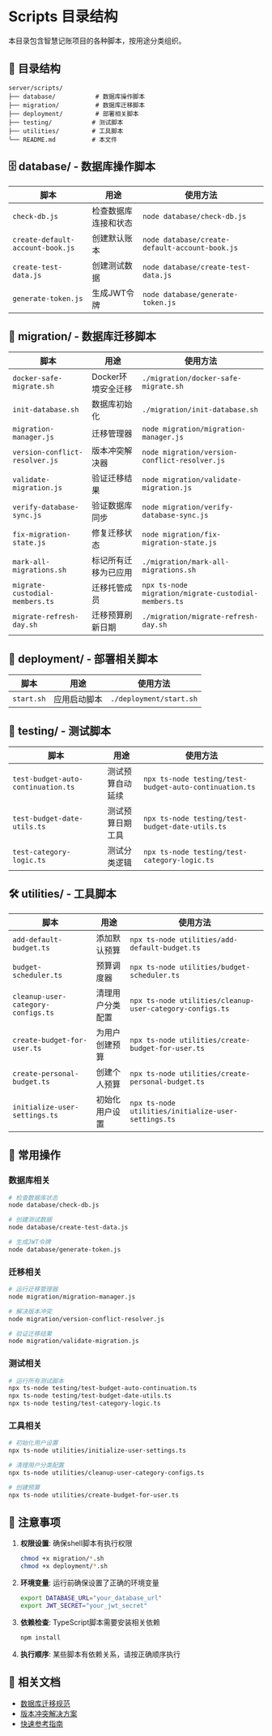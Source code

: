 # Scripts 目录结构

本目录包含智慧记账项目的各种脚本，按用途分类组织。

## 📁 目录结构

```
server/scripts/
├── database/           # 数据库操作脚本
├── migration/          # 数据库迁移脚本
├── deployment/         # 部署相关脚本
├── testing/           # 测试脚本
├── utilities/         # 工具脚本
└── README.md          # 本文件
```

## 🗄️ database/ - 数据库操作脚本

| 脚本 | 用途 | 使用方法 |
|------|------|----------|
| `check-db.js` | 检查数据库连接和状态 | `node database/check-db.js` |
| `create-default-account-book.js` | 创建默认账本 | `node database/create-default-account-book.js` |
| `create-test-data.js` | 创建测试数据 | `node database/create-test-data.js` |
| `generate-token.js` | 生成JWT令牌 | `node database/generate-token.js` |

## 🔄 migration/ - 数据库迁移脚本

| 脚本 | 用途 | 使用方法 |
|------|------|----------|
| `docker-safe-migrate.sh` | Docker环境安全迁移 | `./migration/docker-safe-migrate.sh` |
| `init-database.sh` | 数据库初始化 | `./migration/init-database.sh` |
| `migration-manager.js` | 迁移管理器 | `node migration/migration-manager.js` |
| `version-conflict-resolver.js` | 版本冲突解决器 | `node migration/version-conflict-resolver.js` |
| `validate-migration.js` | 验证迁移结果 | `node migration/validate-migration.js` |
| `verify-database-sync.js` | 验证数据库同步 | `node migration/verify-database-sync.js` |
| `fix-migration-state.js` | 修复迁移状态 | `node migration/fix-migration-state.js` |
| `mark-all-migrations.sh` | 标记所有迁移为已应用 | `./migration/mark-all-migrations.sh` |
| `migrate-custodial-members.ts` | 迁移托管成员 | `npx ts-node migration/migrate-custodial-members.ts` |
| `migrate-refresh-day.sh` | 迁移预算刷新日期 | `./migration/migrate-refresh-day.sh` |

## 🚀 deployment/ - 部署相关脚本

| 脚本 | 用途 | 使用方法 |
|------|------|----------|
| `start.sh` | 应用启动脚本 | `./deployment/start.sh` |

## 🧪 testing/ - 测试脚本

| 脚本 | 用途 | 使用方法 |
|------|------|----------|
| `test-budget-auto-continuation.ts` | 测试预算自动延续 | `npx ts-node testing/test-budget-auto-continuation.ts` |
| `test-budget-date-utils.ts` | 测试预算日期工具 | `npx ts-node testing/test-budget-date-utils.ts` |
| `test-category-logic.ts` | 测试分类逻辑 | `npx ts-node testing/test-category-logic.ts` |

## 🛠️ utilities/ - 工具脚本

| 脚本 | 用途 | 使用方法 |
|------|------|----------|
| `add-default-budget.ts` | 添加默认预算 | `npx ts-node utilities/add-default-budget.ts` |
| `budget-scheduler.ts` | 预算调度器 | `npx ts-node utilities/budget-scheduler.ts` |
| `cleanup-user-category-configs.ts` | 清理用户分类配置 | `npx ts-node utilities/cleanup-user-category-configs.ts` |
| `create-budget-for-user.ts` | 为用户创建预算 | `npx ts-node utilities/create-budget-for-user.ts` |
| `create-personal-budget.ts` | 创建个人预算 | `npx ts-node utilities/create-personal-budget.ts` |
| `initialize-user-settings.ts` | 初始化用户设置 | `npx ts-node utilities/initialize-user-settings.ts` |

## 🔧 常用操作

### 数据库相关

```bash
# 检查数据库状态
node database/check-db.js

# 创建测试数据
node database/create-test-data.js

# 生成JWT令牌
node database/generate-token.js
```

### 迁移相关

```bash
# 运行迁移管理器
node migration/migration-manager.js

# 解决版本冲突
node migration/version-conflict-resolver.js

# 验证迁移结果
node migration/validate-migration.js
```

### 测试相关

```bash
# 运行所有测试脚本
npx ts-node testing/test-budget-auto-continuation.ts
npx ts-node testing/test-budget-date-utils.ts
npx ts-node testing/test-category-logic.ts
```

### 工具相关

```bash
# 初始化用户设置
npx ts-node utilities/initialize-user-settings.ts

# 清理用户分类配置
npx ts-node utilities/cleanup-user-category-configs.ts

# 创建预算
npx ts-node utilities/create-budget-for-user.ts
```

## 📝 注意事项

1. **权限设置**: 确保shell脚本有执行权限
   ```bash
   chmod +x migration/*.sh
   chmod +x deployment/*.sh
   ```

2. **环境变量**: 运行前确保设置了正确的环境变量
   ```bash
   export DATABASE_URL="your_database_url"
   export JWT_SECRET="your_jwt_secret"
   ```

3. **依赖检查**: TypeScript脚本需要安装相关依赖
   ```bash
   npm install
   ```

4. **执行顺序**: 某些脚本有依赖关系，请按正确顺序执行

## 🔗 相关文档

- [数据库迁移规范](../../docs/DATABASE_MIGRATION_STANDARDS.md)
- [版本冲突解决方案](../../docs/VERSION_CONFLICT_RESOLUTION.md)
- [快速参考指南](../../docs/QUICK_REFERENCE.md)
